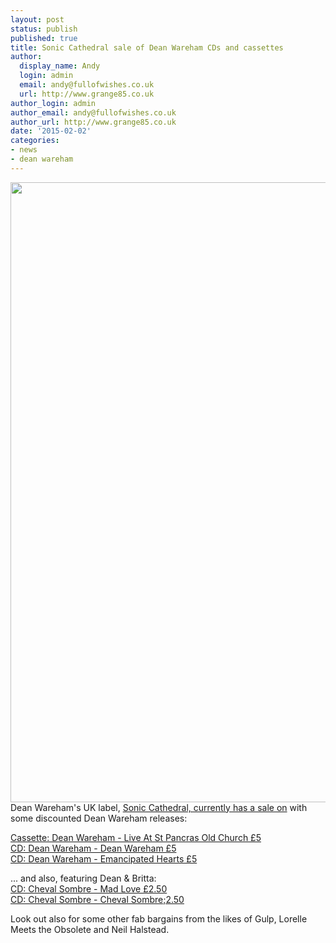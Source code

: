 ```yaml
---
layout: post
status: publish
published: true
title: Sonic Cathedral sale of Dean Wareham CDs and cassettes
author:
  display_name: Andy
  login: admin
  email: andy@fullofwishes.co.uk
  url: http://www.grange85.co.uk
author_login: admin
author_email: andy@fullofwishes.co.uk
author_url: http://www.grange85.co.uk
date: '2015-02-02'
categories:
- news
- dean wareham
---
```

<p><img src="https://media.fullofwishes.co.uk/05-dean_wareham/sleeves/dean-wareham-sonic-cathedral-cd.jpg" width="1000" height="992" class="aligncenter" /><br />
Dean Wareham's UK label, <a href="http://soniccathedral.bigcartel.com/">Sonic Cathedral, currently has a sale on</a> with some discounted Dean Wareham releases:</p>
<p><a href="http://soniccathedral.bigcartel.com/product/scr076-dean-wareham-live-at-st-pancras-old-church-mc">Cassette: Dean Wareham - Live At St Pancras Old Church &pound;5</a><br />
<a href="http://soniccathedral.bigcartel.com/product/scr075-dean-wareham-dean-wareham-cd">CD: Dean Wareham - Dean Wareham &pound;5</a><br />
<a href="http://soniccathedral.bigcartel.com/product/scr047-dean-wareham-emancipated-hearts-cd">CD: Dean Wareham - Emancipated Hearts &pound;5</a></p>
<p>... and also, featuring Dean & Britta:<br />
<a href="http://soniccathedral.bigcartel.com/product/scr050-cheval-sombre-mad-love-cd">CD: Cheval Sombre - Mad Love &pound;2.50</a><br />
<a href="http://soniccathedral.bigcartel.com/product/cd-dbl-0003-cheval-sombre-cheval-sombre-cd">CD: Cheval Sombre - Cheval Sombre;2.50</a></p>
<p>Look out also for some other fab bargains from the likes of Gulp, Lorelle Meets the Obsolete and Neil Halstead.</p>

